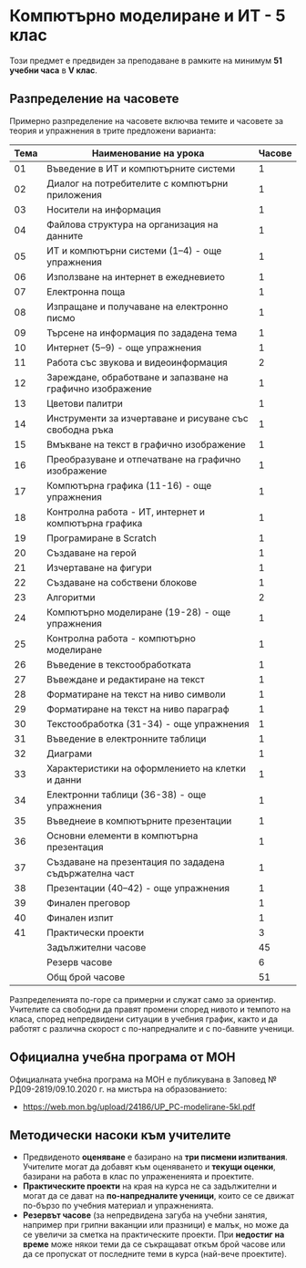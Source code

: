 # Компютърно моделиране и ИТ - 5 клас

Този предмет е предвиден за преподаване в рамките на минимум **51 учебни часа** в **V клас**.

## Разпределение на часовете

Примерно разпределение на часовете включва темите и часовете за теория и упражнения в трите предложени варианта:

| Тема | Наименование на урока                                        | Часове      |
|------|--------------------------------------------------------------|-------------|
|  01  | Въведение в ИТ и компютърните системи                        |      1      |
|  02  | Диалог на потребителите с компютърни приложения              |      1      |
|  03  | Носители на информация                                       |      1      |
|  04  | Файлова структура на организация на данните                  |      1      |
|  05  | ИТ и компютърни системи (1–4) - още упражнения               |      1      |
|  06  | Използване на интернет в ежедневието                         |      1      |
|  07  | Електронна поща                                              |      1      |
|  08  | Изпращане и получаване на електронно писмо                   |      1      |
|  09  | Търсене на информация по зададена тема                       |      1      |
|  10  | Интернет (5–9) - още упражнения                              |      1      |
|  11  | Работа със звукова и видеоинформация                         |      2      |
|  12  | Зареждане, обработване и запазване на графично изображение   |      1      |
|  13  | Цветови палитри                                              |      1      |
|  14  | Инструменти за изчертаване и рисуване със свободна ръка      |      1      |
|  15  | Вмъкване на текст в графично изображение                     |      1      |
|  16  | Преобразуване и отпечатване на графично изображение          |      1      |
|  17  | Компютърна графика (11-16) - още упражнения                  |      1      |
|  18  | Контролна работа -  ИТ, интернет и компютърна графика        |      1      |
|  19  | Програмиране в Scratch                                       |      1      |
|  20  | Създаване на герой                                           |      1      |
|  21  | Изчертаване на фигури                                        |      1      |
|  22  | Създаване на собствени блокове                               |      1      |
|  23  | Алгоритми                                                    |      2      |
|  24  | Компютърно моделиране (19-28) - още упражнения               |      1      |
|  25  | Контролна работа - компютърно моделиране                     |      1      |
|  26  | Въведение в текстообработката                                |      1      |
|  27  | Въвеждане и редактиране на текст                             |      1      |
|  28  | Форматиране на текст на ниво символи                         |      1      |
|  29  | Форматиране на текст на ниво параграф                        |      1      |
|  30  | Текстообработка (31-34) - още упражнения                     |      1      |
|  31  | Въведение в електронните таблици                             |      1      |
|  32  | Диаграми                                                     |      1      |
|  33  | Характеристики на оформлението на клетки и данни             |      1      |
|  34  | Електронни таблици (36-38) - още упражнения                  |      1      |
|  35  | Въведнеие в компютърните презентации                         |      1      |
|  36  | Основни елементи в компютърна презентация                    |      1      |
|  37  | Създаване на презентация по зададена съдържателна част       |      1      |
|  38  | Презентации (40–42) - още упражнения                         |      1      |
|  39  | Финален преговор                                             |      1      |
|  40  | Финален изпит                                                |      1      |
|  41  | Практически проекти                                          |      3      |
|      | Задължителни часове                                          |     45      |
|      | Резерв часове                                                |      6      |
|      | Общ брой часове                                              |     51      |

Разпределенията по-горе са примерни и служат само за ориентир. Учителите са свободни да правят промени според нивото и темпото на класа, според непредвидени ситуации в учебния график, както и да работят с различна скорост с по-напредналите и с по-бавните ученици.

## Официална учебна програма от МОН

Официалната учебна програма на МОН е публикувана в Заповед № РД09-2819/09.10.2020 г. на мистъра на образованието:
  - https://web.mon.bg/upload/24186/UP_PC-modelirane-5kl.pdf

## Методически насоки към учителите

  - Предвиденото **оценяване** е базирано на **три писмени изпитвания**. Учителите могат да добавят към оценяването и **текущи оценки**, базирани на работа в клас по упражененията и проектите.
  - **Практическите проекти** на края на курса не са задължителни и могат да се дават на **по-напредналите ученици**, които се се движат по-бързо по учебния материал и упражненията.
  - **Резервът часове** (за непредвидена загуба на учебни занятия, например при грипни ваканции или празници) е малък, но може да се увеличи за сметка на практическите проекти. При **недостиг на време** може някои теми да се съкращават откъм брой часове или да се пропускат от последните теми в курса (най-вече проектите).
